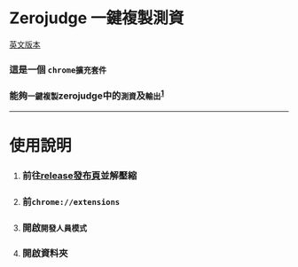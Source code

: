 # Zerojudge 一鍵複製測資
[英文版本](../README.MD)
### 這是一個 `chrome擴充套件`
### 能夠`一鍵複製`zerojudge中的`測資`及`輸出`<sup>[1]()</sup>

---

# 使用說明
1. ### 前往[release發布頁](https://github.com/x1ulan/zerojudge-extension/releases/tag/1.0)並解壓縮
2. ### 前`chrome://extensions`
3. ### 開啟`開發人員模式`
4. ### 開啟資料夾

